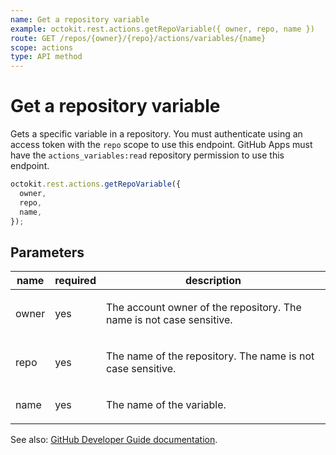 ```yaml
---
name: Get a repository variable
example: octokit.rest.actions.getRepoVariable({ owner, repo, name })
route: GET /repos/{owner}/{repo}/actions/variables/{name}
scope: actions
type: API method
---
```


# Get a repository variable

Gets a specific variable in a repository. You must authenticate using an access token with the `repo` scope to use this endpoint. GitHub Apps must have the `actions_variables:read` repository permission to use this endpoint.

```js
octokit.rest.actions.getRepoVariable({
  owner,
  repo,
  name,
});
```

## Parameters

<table>
  <thead>
    <tr>
      <th>name</th>
      <th>required</th>
      <th>description</th>
    </tr>
  </thead>
  <tbody>
    <tr><td>owner</td><td>yes</td><td>

The account owner of the repository. The name is not case sensitive.

</td></tr>
<tr><td>repo</td><td>yes</td><td>

The name of the repository. The name is not case sensitive.

</td></tr>
<tr><td>name</td><td>yes</td><td>

The name of the variable.

</td></tr>
  </tbody>
</table>

See also: [GitHub Developer Guide documentation](https://docs.github.com/rest/actions/variables#get-a-repository-variable).
